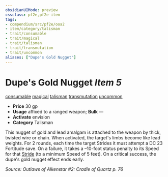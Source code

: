 ```yaml
---
obsidianUIMode: preview
cssclass: pf2e,pf2e-item
tags:
- compendium/src/pf2e/ooa2
- item/category/talisman
- trait/consumable
- trait/magical
- trait/talisman
- trait/transmutation
- trait/uncommon
aliases: ["Dupe's Gold Nugget"]
---
```

# Dupe's Gold Nugget *Item 5*  
[consumable](/rules/traits/consumable.md)  [magical](/rules/traits/magical.md)  [talisman](/rules/traits/talisman.md)  [transmutation](/rules/traits/transmutation.md)  [uncommon](/rules/traits/uncommon.md)  

- **Price** 30 gp
- **Usage** affixed to a ranged weapon; **Bulk** —
- **Activate** envision
- **Category** Talisman

This nugget of gold and lead amalgam is attached to the weapon by thick, twisted wire or chain. When activated, the target's limbs become like lead weights. For 2 rounds, each time the target Strides it must attempt a DC 23 Fortitude save. On a failure, it takes a –10-foot status penalty to its Speed for that [Stride](/rules/actions/stride.md) (to a minimum Speed of 5 feet). On a critical success, the dupe's gold nugget effect ends early.

*Source: Outlaws of Alkenstar #2: Cradle of Quartz p. 76*